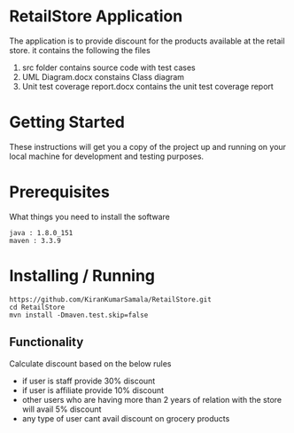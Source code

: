 # RetailStore Application

The application is to provide discount for the products available at the retail store.
it contains the following the files
1. src folder contains source code with test cases
2. UML Diagram.docx constains Class diagram
3. Unit test coverage report.docx contains the unit test coverage report

# Getting Started
These instructions will get you a copy of the project up and running on your local machine for development and testing purposes.

# Prerequisites
What things you need to install the software

```shell
java : 1.8.0_151
maven : 3.3.9
```

# Installing / Running 

```shell
https://github.com/KiranKumarSamala/RetailStore.git
cd RetailStore
mvn install -Dmaven.test.skip=false
```

## Functionality

Calculate discount based on the below rules
* if user is staff provide 30% discount
* if user is affiliate provide 10% discount
* other users who are having more than 2 years of relation with the store will avail 5% discount
* any type of user cant avail discount on grocery products
